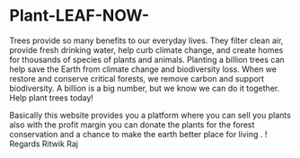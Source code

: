 # Plant-LEAF-NOW-
Trees provide so many benefits to our everyday lives. They filter clean air, provide fresh drinking water, help curb climate change, and create homes for thousands of species of plants and animals.
Planting a billion trees can help save the Earth from climate change and biodiversity loss. When we restore and conserve critical forests, we remove carbon and support biodiversity. A billion is a big number, but we know we can do it together. Help plant trees today!

Basically this website provides  you a platform where you can sell you plants also with the profit margin you can donate the plants for the forest conservation and a chance to make the earth better place for living .
!
Regards
Ritwik Raj 
